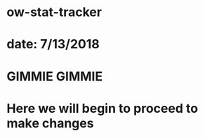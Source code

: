# ow-stat-tracker
# date: 7/13/2018
# GIMMIE GIMMIE
# Here we will begin to proceed to make changes

